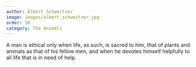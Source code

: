 ```yaml
---
author: Albert Schweitzer
image: images/albert_schweitzer.jpg
order: 50
category: The Animals
---
```


A man is ethical only when life, as such, is sacred to him, that of plants and animals as that of his fellow men, and when he devotes himself helpfully to all life that is in need of help.
